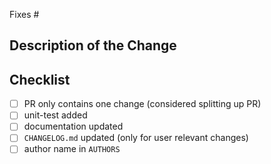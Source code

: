 <!-- See  https://django-oauth-toolkit.readthedocs.io/en/latest/contributing.html#pull-requests -->
<!-- If there's already an issue that this PR fixes, add that issue number below after 'Fixes #' -->
Fixes #

## Description of the Change

## Checklist

<!-- Replace '[ ]' with '[x]' to indicate that the checklist item is completed. -->
<!-- You can check the boxes now or later by just clicking on them. -->
- [ ] PR only contains one change (considered splitting up PR)
- [ ] unit-test added
- [ ] documentation updated
- [ ] `CHANGELOG.md` updated (only for user relevant changes)
- [ ] author name in `AUTHORS`
